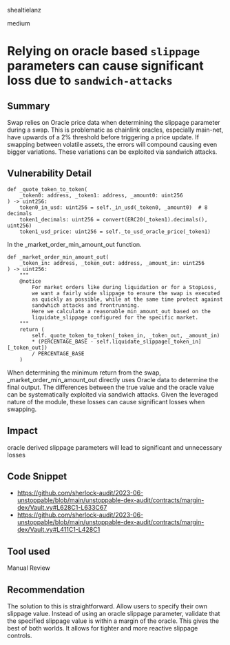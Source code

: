 shealtielanz

medium

# Relying on oracle based `slippage` parameters can cause significant loss due to `sandwich-attacks`

## Summary
Swap relies on Oracle price data when determining the slippage parameter during a swap. This is problematic as chainlink oracles, especially main-net, have upwards of a 2% threshold before triggering a price update. If swapping between volatile assets, the errors will compound causing even bigger variations. These variations can be exploited via sandwich attacks.
## Vulnerability Detail
```vyper
def _quote_token_to_token(
    _token0: address, _token1: address, _amount0: uint256
) -> uint256:
    token0_in_usd: uint256 = self._in_usd(_token0, _amount0)  # 8 decimals
    token1_decimals: uint256 = convert(ERC20(_token1).decimals(), uint256)
    token1_usd_price: uint256 = self._to_usd_oracle_price(_token1)
```
In the _market_order_min_amount_out function.
```vyper
def _market_order_min_amount_out(
    _token_in: address, _token_out: address, _amount_in: uint256
) -> uint256:
    """
    @notice
        For market orders like during liquidation or for a StopLoss,
        we want a fairly wide slippage to ensure the swap is executed
        as quickly as possible, while at the same time protect against
        sandwhich attacks and frontrunning.
        Here we calculate a reasonable min_amount_out based on the 
        liquidate_slippage configured for the specific market.
    """
    return (
        self._quote_token_to_token(_token_in, _token_out, _amount_in)
        * (PERCENTAGE_BASE - self.liquidate_slippage[_token_in][_token_out])
        / PERCENTAGE_BASE
    )
```

When determining the minimum return from the swap, _market_order_min_amount_out directly uses Oracle data to determine the final output. The differences between the true value and the oracle value can be systematically exploited via sandwich attacks. Given the leveraged nature of the module, these losses can cause significant losses when swapping.
## Impact
oracle derived slippage parameters will lead to significant and unnecessary losses

## Code Snippet
- https://github.com/sherlock-audit/2023-06-unstoppable/blob/main/unstoppable-dex-audit/contracts/margin-dex/Vault.vy#L628C1-L633C67
- https://github.com/sherlock-audit/2023-06-unstoppable/blob/main/unstoppable-dex-audit/contracts/margin-dex/Vault.vy#L411C1-L428C1
## Tool used

Manual Review

## Recommendation
The solution to this is straightforward. Allow users to specify their own slippage value. Instead of using an oracle slippage parameter, validate that the specified slippage value is within a margin of the oracle. This gives the best of both worlds. It allows for tighter and more reactive slippage controls.
